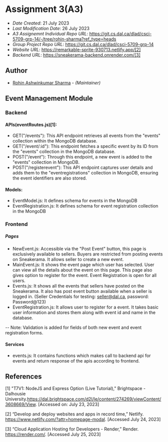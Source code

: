 # Assignment 3(A3)

* *Date Created*: 21 July 2023
* *Last Modification Date*: 26 July 2023
* *A3 Assignemnt Individual Repo URL*: https://git.cs.dal.ca/dlad/csci-5709-grp-14/-/tree/rohin-sharma?ref_type=heads
* *Group Project Repo URL*: https://git.cs.dal.ca/dlad/csci-5709-grp-14
* *Website URL*: https://remarkable-sprite-930713.netlify.app/[2]
* *Backend URL*: https://sneakerama-backend.onrender.com/[3]

## Author

* [Rohin Ashwinkumar Sharma](rh851598@dal.ca) - *(Maintainer)*

## Event Management Module
### Backend
#### APIs(eventRoutes.js)[1]:
- GET("/events"): This API endpoint retrieves all events from the "events" collection within the MongoDB database.
- GET("/event/:id"): This endpoint fetches a specific event by its ID from the "events" collection in the MongoDB database.
- POST("/event"): Through this endpoint, a new event is added to the "events" collection in MongoDB.
- POST("/registerevent"): This API endpoint captures user details and adds them to the "eventregistrations" collection in MongoDB, ensuring the event identifiers are also stored.

#### Models:
- EventModel.js: It defines schema for events in the MongoDB
- EventRegistration.js: It defines schema for event registration collection in the MongoDB

### Frontend
##### Pages
- NewEvent.js: Accessible via the "Post Event" button, this page is exclusively available to sellers. Buyers are restricted from posting events on Sneakerama. It allows seller to create a new event.
- MainEvent.js: It shows the event page which user has selected. User can view all the details about the event on this page. This page also gives option to register for the event. Event Registration is open for all users.
- Events.js: It shows all the events that sellers have posted on the Sneakerama. It also has post event button available when a seller is logged in.
(Seller Credentials for testing: seller@dal.ca, password: Password@123)
- EventRegistration.js: It allows user to register for a event. It takes basic user information and stores them along with event id and name in the database.

-- Note: Validation is added for fields of both new event and event registration forms. 

#### Services
- events.js: It contains functions which makes call to backend api for events and return response of the apis according to frontend.

## References
[1]  "T7V1: NodeJS and Express Option (Live Tutorial)," Brightspace - Dalhousie University.https://dal.brightspace.com/d2l/le/content/274269/viewContent/3608669/View. [Accessed on: July 23, 2023]

[2]   “Develop and deploy websites and apps in record time,” Netlify. https://www.netlify.com/?attr=homepage-modal. [Accessed July 24, 2023]

[3]   “Cloud Application Hosting for Developers - Render,” Render. https://render.com/. [Accessed July 25, 2023]

‌  
‌

